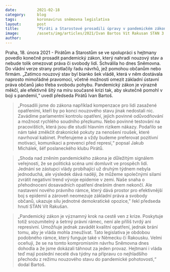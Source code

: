 ```yaml
---
date:         2021-02-18
category:     blog
tags:         koronavirus sněmovna legislativa
layout:       post
title:        "Piráti a Starostové prosadili úpravy v pandemickém zákoně. Zavádí kompenzace pro lidi, omezuje šikanózní opatření a pomáhá efektivně bojovat s covidem"
image:        /assets/img/articles/2021/Ivan Bartos Vit Rakusan STAN 3.jpg
author:       
---
```


Praha, 18. února 2021 - Pirátům a Starostům se ve spolupráci s hejtmany povedlo konečně prosadit pandemický zákon, který nahradí nouzový stav a nebude tolik omezovat práva či svobody lidí. Schválila ho dnes Sněmovna. Do vládní verze strany protlačily řadu návrhů, jež pomohou občanům nebo firmám. „Zatímco nouzový stav byl bianko šek vládě, která v něm dostávala naprosto mimořádné pravomoci, včetně možnosti omezit základní ústavní práva občanů jako třeba svobodu pohybu. Pandemický zákon je výrazně měkčí, ale efektivně šitý na míru současné krizi tak, aby skutečně pomohl v boji s pandemií,“  uvedl předseda Pirátů Ivan Bartoš.


> „Prosadili jsme do zákona například kompenzace pro lidi zasažené opatřeními, kteří by po konci nouzového stavu jinak nedostali nic. Zavádíme parlamentní kontrolu opatření, jejich povinné odůvodňování a možnost rychlého soudního přezkumu. Nebo povinné testování na pracovištích, která jsou dle studií hlavním rizikem nákazy. Podařilo se nám také změkčit drakonické pokuty za nenošení roušek, které navrhoval kabinet. Preferujeme a vždy budeme preferovat pozitivní motivaci, komunikaci a prevenci před represí,“ popsal Jakub Michálek, šéf poslaneckého klubu Pirátů. 


> „Shoda nad zněním pandemického zákona je důležitým signálem veřejnosti, že se politická scéna umí domluvit ve prospěch lidí. Jednání se zástupci vlády probíhající už druhým týdnem nebyla jednoduchá, ale výsledek dává naději, že můžeme společnými silami zvrátit negativní trend vývoje epidemie v zemi. Naše snaha o přehodnocení dosavadních opatření dnešním dnem nekončí. Ale nastavení nového právního rámce, který dává prostor pro efektivnější boj s epidemií a zároveň neomezuje základní práva a svobody občanů, ukazuje sílu jednotné demokratické opozice,”  řekl předseda hnutí STAN Vít Rakušan.


> „Pandemický zákon je významný krok na cestě ven z krize. Poskytuje totiž srozumitelný a šetrný právní rámec, není ale příliš tvrdý ani represivní. Umožňuje jednak zavádět kvalitní opatření, jednak brání tomu, aby je vláda mohla zneužívat. Tato legislativa je obdobou podobného rámce, který funguje také v Německu či Rakousku. Velmi oceňuji, že se na tomto kompromisním návrhu Sněmovna dnes dohodla a že jsme dokázali táhnout za jeden provaz. Hejtmani i vláda teď mají poslední necelé dva týdny na přípravu co nejhladšího přechodu z režimu nouzového stavu do pandemické pohotovosti,“ dodal Bartoš.

